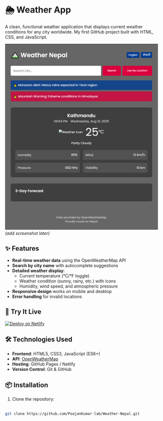 # 🌦️ Weather App

A clean, functional weather application that displays current weather conditions for any city worldwide. My first GitHub project built with HTML, CSS, and JavaScript.

![Weather App Screenshot](./assets/screenshot.png) *(add screenshot later)*

## ✨ Features

- **Real-time weather data** using the OpenWeatherMap API
- **Search by city name** with autocomplete suggestions
- **Detailed weather display**:
  - Current temperature (°C/°F toggle)
  - Weather condition (sunny, rainy, etc.) with icons
  - Humidity, wind speed, and atmospheric pressure
- **Responsive design** works on mobile and desktop
- **Error handling** for invalid locations

## 🚀 Try It Live

[![Deploy on Netlify](https://www.netlify.com/img/deploy/button.svg)]([https://your-app-url.netlify.app](https://fantastic-kitsune-356d61.netlify.app/))  


## 🛠️ Technologies Used

- **Frontend**: HTML5, CSS3, JavaScript (ES6+)
- **API**: [OpenWeatherMap](https://openweathermap.org/api)
- **Hosting**: GitHub Pages / Netlify
- **Version Control**: Git & GitHub

## 📦 Installation

1. Clone the repository:
```bash

git clone https://github.com/PoojanKumar-lab/Weather-Nepal.git




